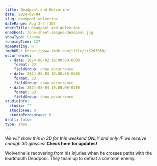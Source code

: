 ```yaml
---
title: Deadpool and Wolverine
date: 2024-08-04
slug: deadpool-wolverine
dateRange: Aug 2-4 [3D]
shortTitle: Deadpool and Wolverine
oneSheet: /one-sheet-images/deadpool.jpg
showType: Cinema
runningTime: 127
mpaaRating: R
imdbURL: https://www.imdb.com/title/tt6263850/
occurrences:
  - date: 2024-08-02 19:00:00-0500
    format: 3D
    fieldGroup: show_occurrence
  - date: 2024-08-03 19:00:00-0500
    format: 3D
    fieldGroup: show_occurrence
  - date: 2024-08-04 19:00:00-0500
    format: 3D
    fieldGroup: show_occurrence
studioInfo:
  studio: ""
  studioFee: 0
  studioPercentage: 0
draft: false
type: show
---
```

_We will show this in 3D for this weekend ONLY and only IF we receive enough 3D glasses!_  **Check here for updates!**  

Wolverine is recovering from his injuries when he crosses paths with the loudmouth Deadpool. They team up to defeat a common enemy.